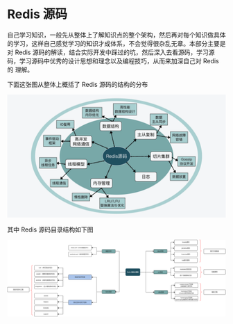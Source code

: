 # Redis 源码

自己学习知识，一般先从整体上了解知识点的整个架构，然后再对每个知识做具体的学习，这样自己感觉学习的知识才成体系，不会觉得很杂乱无章。本部分主要是对 Redis 源码的解读，结合实际开发中踩过的坑，然后深入去看源码，学习源码，学习源码中优秀的设计思想和理念以及编程技巧，从而来加深自己对 Redis 的 理解。

下面这张图从整体上概括了 Redis 源码的结构的分布

<img src="figures/redis-source-code.png" style="zoom:50%;" />

其中 Redis 源码目录结构如下图

![](figures/redis-source-directory.png)